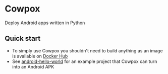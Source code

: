 # Cowpox
Deploy Android apps written in Python
## Quick start
* To simply use Cowpox you shouldn't need to build anything as an image is available on [Docker Hub](https://hub.docker.com/r/combatopera/cowpox)
* See [android-hello-world](https://github.com/combatopera/android-hello-world/blob/trunk/README.md) for an example project that Cowpox can turn into an Android APK
